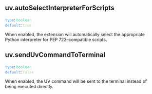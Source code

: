 ## uv.autoSelectInterpreterForScripts

<code style="color: #569CD6;">type</code>: <code style="color: #4EC9B0;">boolean</code>  
<code style="color: #569CD6;">default</code>: <code style="color: #B5CEA8;">true</code>

When enabled, the extension will automatically select the appropriate Python interpreter for PEP 723–compatible scripts.

## uv.sendUvCommandToTerminal

<code style="color: #569CD6;">type</code>: <code style="color: #4EC9B0;">boolean</code>  
<code style="color: #569CD6;">default</code>: <code style="color: #B5CEA8;">false</code>

When enabled, the UV command will be sent to the terminal instead of being executed directly.